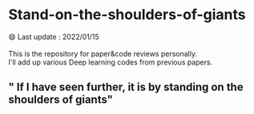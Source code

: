# Stand-on-the-shoulders-of-giants

:smile: Last update : 2022/01/15 <br><br>
This is the repository for paper&code reviews personally. <br>
I'll add up various Deep learning codes from previous papers.

## " If I have seen further, it is by standing on the shoulders of giants"

